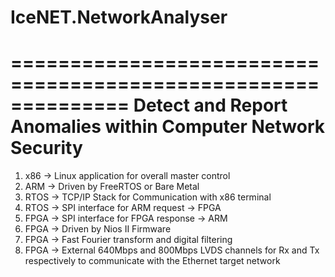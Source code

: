 # IceNET.NetworkAnalyser

==============================================================
Detect and Report Anomalies within Computer Network Security
==============================================================

1. x86  → Linux application for overall master control
2. ARM  → Driven by FreeRTOS or Bare Metal
3. RTOS → TCP/IP Stack for Communication with x86 terminal
4. RTOS → SPI interface for ARM request → FPGA
5. FPGA → SPI interface for FPGA response → ARM
6. FPGA → Driven by Nios II Firmware
7. FPGA → Fast Fourier transform and digital filtering
8. FPGA → External 640Mbps and 800Mbps LVDS channels for
          Rx and Tx respectively to communicate with the 
          Ethernet target network 

